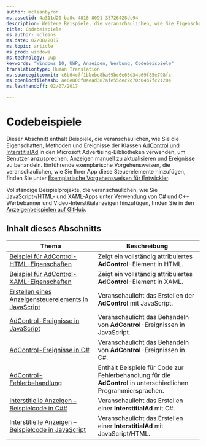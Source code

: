 ```yaml
---
author: mcleanbyron
ms.assetid: 4a311d20-ba8c-4816-8091-35726428dc94
description: Weitere Beispiele, die veranschaulichen, wie Sie Eigenschaften, Methoden und Ereignisse der Klassen AdControl und InterstitialAd verwenden, finden Sie in den Microsoft Advertising-Bibliotheken.
title: Codebeispiele
ms.author: mcleans
ms.date: 02/08/2017
ms.topic: article
ms.prod: windows
ms.technology: uwp
keywords: "Windows 10, UWP, Anzeigen, Werbung, Codebeispiele"
translationtype: Human Translation
ms.sourcegitcommit: c6b64cff1bbebc8ba69bc6e03d34b69f85e798fc
ms.openlocfilehash: ae6e806f8aead387afe55dec2d70c04b7fc21284
ms.lasthandoff: 02/07/2017

---
```


# <a name="code-samples"></a>Codebeispiele




Dieser Abschnitt enthält Beispiele, die veranschaulichen, wie Sie die Eigenschaften, Methoden und Ereignisse der Klassen [AdControl](https://msdn.microsoft.com/library/windows/apps/microsoft.advertising.winrt.ui.adcontrol.aspx) und [InterstitialAd](https://msdn.microsoft.com/library/windows/apps/microsoft.advertising.winrt.ui.interstitialad.aspx) in den Microsoft Advertising-Bibliotheken verwenden, um Benutzer anzusprechen, Anzeigen manuell zu aktualisieren und Ereignisse zu behandeln. Einführende exemplarische Vorgehensweisen, die veranschaulichen, wie Sie Ihrer App diese Steuerelemente hinzufügen, finden Sie unter [Exemplarische Vorgehensweisen für Entwickler](developer-walkthroughs.md).

Vollständige Beispielprojekte, die veranschaulichen, wie Sie JavaScript-/HTML- und XAML-Apps unter Verwendung von C# und C++ Werbebanner und Video-Interstitialanzeigen hinzufügen, finden Sie in den [Anzeigenbeispielen auf GitHub](http://aka.ms/githubads).

## <a name="in-this-section"></a>Inhalt dieses Abschnitts

|  Thema    | Beschreibung |               
|----------|-------|
| [Beispiel für AdControl-HTML-Eigenschaften](html-properties-example.md)     | Zeigt ein vollständig attribuiertes **AdControl**-Element in HTML.        |
| [Beispiel für AdControl-XAML-Eigenschaften](xaml-properties-example.md)     | Zeigt ein vollständig attribuiertes **AdControl**-Element in XAML.        |
| [Erstellen eines Anzeigensteuerelements in JavaScript](create-an-adcontrol-in-javascript.md)     | Veranschaulicht das Erstellen der **AdControl** mit JavaScript.        |
| [AdControl-Ereignisse in JavaScript](adcontrol-events-in-javascript.md)     | Veranschaulicht das Behandeln von **AdControl**-Ereignissen in JavaScript.       |
| [AdControl-Ereignisse in C#](adcontrol-events-in-c.md)     | Veranschaulicht das Behandeln von **AdControl**-Ereignissen in C#.       |
| [AdControl-Fehlerbehandlung](adcontrol-error-handling.md)     | Enthält Beispiele für Code zur Fehlerbehandlung für die **AdControl** in unterschiedlichen Programmiersprachen.        |
| [Interstitielle Anzeigen – Beispielcode in C##](interstitial-ad-sample-code-in-c.md)   | Veranschaulicht das Erstellen einer <strong>InterstitialAd</strong> mit C#.        |
| [Interstitielle Anzeigen – Beispielcode in JavaScript](interstitial-ad-sample-code-in-javascript.md)       | Veranschaulicht das Erstellen einer <strong>InterstitialAd</strong> mit JavaScript/HTML.        |



 

 

 

